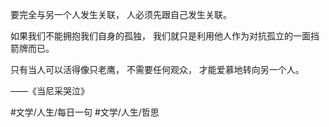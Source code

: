 要完全与另一个人发生关联，
人必须先跟自己发生关联。

如果我们不能拥抱我们自身的孤独，
我们就只是利用他人作为对抗孤立的一面挡箭牌而已。

只有当人可以活得像只老鹰，
不需要任何观众，
才能爱慕地转向另一个人。

——《当尼采哭泣》

#文学/人生/每日一句 #文学/人生/哲思 